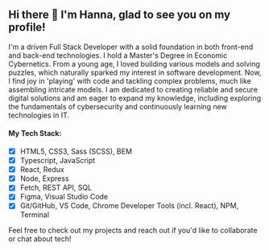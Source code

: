 ## Hi there 👋 I'm Hanna, glad to see you on my profile!

I'm a driven Full Stack Developer with a solid foundation in both front-end and back-end technologies. I hold a Master's Degree in Economic Cybernetics.
From a young age, I loved building various models and solving puzzles, which naturally sparked my interest in software development. Now, I find joy in 'playing' with code and tackling complex problems, much like assembling intricate models.
I am dedicated to creating reliable and secure digital solutions and am eager to expand my knowledge, including exploring the fundamentals of cybersecurity and continuously learning new technologies in IT.

#### My Tech Stack:

- [x] HTML5, CSS3, Sass (SCSS), BEM
- [x] Typescript, JavaScript
- [x] React, Redux
- [x] Node, Express
- [x] Fetch, REST API, SQL
- [x] Figma, Visual Studio Code
- [x] Git/GitHub, VS Code, Chrome Developer Tools (incl. React), NPM, Terminal

Feel free to check out my projects and reach out if you'd like to collaborate or chat about tech!

<!--
**hsvirina/hsvirina** is a ✨ _special_ ✨ repository because its `README.md` (this file) appears on your GitHub profile.

Here are some ideas to get you started:

- 🔭 I’m currently working on ...
- 🌱 I’m currently learning ...
- 👯 I’m looking to collaborate on ...
- 🤔 I’m looking for help with ...
- 💬 Ask me about ...
- 📫 How to reach me: ...
- 😄 Pronouns: ...
- ⚡ Fun fact: ...
-->
